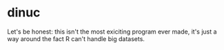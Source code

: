 dinuc
======
Let's be honest: this isn't the most exiciting program ever made, it's just a way
around the fact R can't handle big datasets.  
